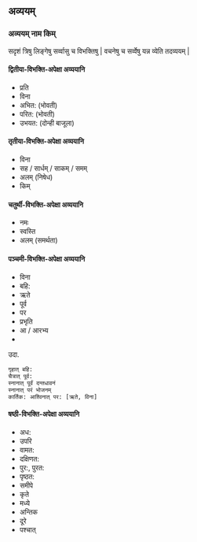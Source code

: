 
## अव्ययम्

### अव्ययम् नाम किम्
सदृशं त्रिषु लिङ्गेषु सर्व्वासु च विभक्तिषु | वचनेषु च सर्व्वेषु यन्न व्येति तदव्ययम् |

#### द्वितीया-विभक्ति-अपेक्षा अव्ययानि

- प्रति
- विना
- अभित: (भोवती)
- परित: (भोवती)
- उभयत: (दोन्ही बाजूला)

#### तृतीया-विभक्ति-अपेक्षा अव्ययानि

- विना
- सह / सार्धम् / साकम् / समम्
- अलम् (निषेध)
- किम्


#### चतुर्थी-विभक्ति-अपेक्षा अव्ययानि

- नमः
- स्वस्ति
- अलम् (समर्थता)

#### पञ्चमी-विभक्ति-अपेक्षा अव्ययानि

- विना
- बहि:
- ऋते
- पूर्व
- पर
- प्रभृति
- आ / आरभ्य
- 

उदा.

```
गृहात् बहि:
चैत्रात् पूर्व:
स्नानात् पूर्वं दन्तधावनं
स्नानात् परं भोजनम्
कार्तिक: आश्विनात् पर: [ऋते, विना]
```


#### षष्ठी-विभक्ति-अपेक्षा अव्ययानि
- अध:
- उपरि
- वामत:
- दक्षिणत:
- पुर:, पुरत:
- पृष्ठत:
- समीपे
- कृते
- मध्ये
- अन्तिक
- दूरे
- पश्चात्
